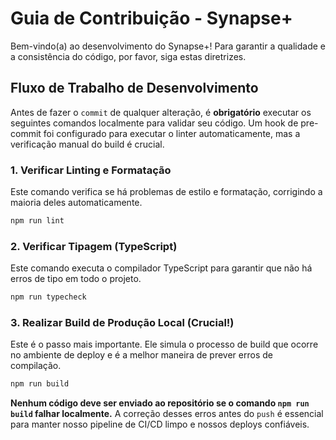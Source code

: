 # Guia de Contribuição - Synapse+

Bem-vindo(a) ao desenvolvimento do Synapse+! Para garantir a qualidade e a consistência do código, por favor, siga estas diretrizes.

## Fluxo de Trabalho de Desenvolvimento

Antes de fazer o `commit` de qualquer alteração, é **obrigatório** executar os seguintes comandos localmente para validar seu código. Um hook de pre-commit foi configurado para executar o linter automaticamente, mas a verificação manual do build é crucial.

### 1. Verificar Linting e Formatação

Este comando verifica se há problemas de estilo e formatação, corrigindo a maioria deles automaticamente.

```bash
npm run lint
```

### 2. Verificar Tipagem (TypeScript)

Este comando executa o compilador TypeScript para garantir que não há erros de tipo em todo o projeto.

```bash
npm run typecheck
```

### 3. Realizar Build de Produção Local (Crucial!)

Este é o passo mais importante. Ele simula o processo de build que ocorre no ambiente de deploy e é a melhor maneira de prever erros de compilação.

```bash
npm run build
```

**Nenhum código deve ser enviado ao repositório se o comando `npm run build` falhar localmente.** A correção desses erros antes do `push` é essencial para manter nosso pipeline de CI/CD limpo e nossos deploys confiáveis.
